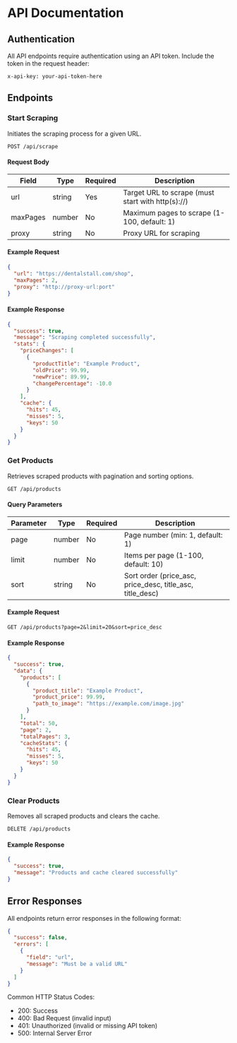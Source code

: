 # API Documentation

## Authentication

All API endpoints require authentication using an API token. Include the token in the request header:

```http
x-api-key: your-api-token-here
```

## Endpoints

### Start Scraping

Initiates the scraping process for a given URL.

```http
POST /api/scrape
```

#### Request Body

| Field    | Type   | Required | Description                                       |
| -------- | ------ | -------- | ------------------------------------------------- |
| url      | string | Yes      | Target URL to scrape (must start with http(s)://) |
| maxPages | number | No       | Maximum pages to scrape (1-100, default: 1)       |
| proxy    | string | No       | Proxy URL for scraping                            |

#### Example Request

```json
{
  "url": "https://dentalstall.com/shop",
  "maxPages": 2,
  "proxy": "http://proxy-url:port"
}
```

#### Example Response

```json
{
  "success": true,
  "message": "Scraping completed successfully",
  "stats": {
    "priceChanges": [
      {
        "productTitle": "Example Product",
        "oldPrice": 99.99,
        "newPrice": 89.99,
        "changePercentage": -10.0
      }
    ],
    "cache": {
      "hits": 45,
      "misses": 5,
      "keys": 50
    }
  }
}
```

### Get Products

Retrieves scraped products with pagination and sorting options.

```http
GET /api/products
```

#### Query Parameters

| Parameter | Type   | Required | Description                                               |
| --------- | ------ | -------- | --------------------------------------------------------- |
| page      | number | No       | Page number (min: 1, default: 1)                          |
| limit     | number | No       | Items per page (1-100, default: 10)                       |
| sort      | string | No       | Sort order (price_asc, price_desc, title_asc, title_desc) |

#### Example Request

```http
GET /api/products?page=2&limit=20&sort=price_desc
```

#### Example Response

```json
{
  "success": true,
  "data": {
    "products": [
      {
        "product_title": "Example Product",
        "product_price": 99.99,
        "path_to_image": "https://example.com/image.jpg"
      }
    ],
    "total": 50,
    "page": 2,
    "totalPages": 3,
    "cacheStats": {
      "hits": 45,
      "misses": 5,
      "keys": 50
    }
  }
}
```

### Clear Products

Removes all scraped products and clears the cache.

```http
DELETE /api/products
```

#### Example Response

```json
{
  "success": true,
  "message": "Products and cache cleared successfully"
}
```

## Error Responses

All endpoints return error responses in the following format:

```json
{
  "success": false,
  "errors": [
    {
      "field": "url",
      "message": "Must be a valid URL"
    }
  ]
}
```

Common HTTP Status Codes:

- 200: Success
- 400: Bad Request (invalid input)
- 401: Unauthorized (invalid or missing API token)
- 500: Internal Server Error
